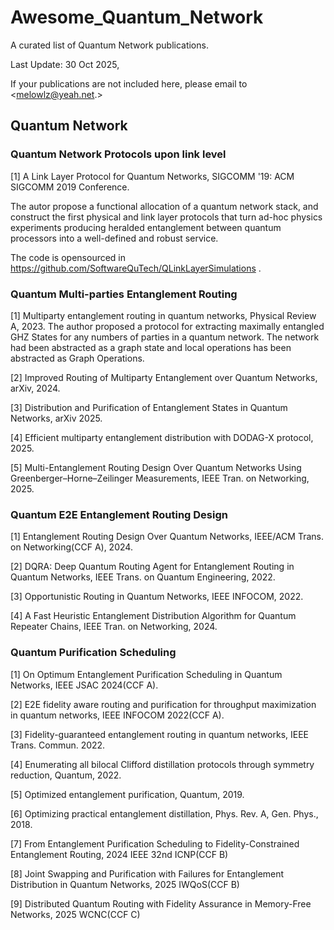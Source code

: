 # Awesome_Quantum_Network
A curated list of Quantum Network publications.

Last Update: 30 Oct 2025,

If your publications are not included here, please email to <melowlz@yeah.net.>


## Quantum Network

### Quantum Network Protocols upon link level
[1] A Link Layer Protocol for Quantum Networks, SIGCOMM '19: ACM SIGCOMM 2019 Conference.

The autor propose a functional allocation of a quantum network
stack, and construct the first physical and link layer protocols that
turn ad-hoc physics experiments producing heralded entanglement
between quantum processors into a well-defined and robust service.

The code is opensourced in https://github.com/SoftwareQuTech/QLinkLayerSimulations .

### Quantum Multi-parties Entanglement Routing
[1] Multiparty entanglement routing in quantum networks, Physical Review A, 2023.
The author proposed a protocol for extracting maximally entangled GHZ States for any numbers of parties in a quantum network.
The network had been abstracted as a graph state and local operations has been abstracted as Graph Operations.

[2] Improved Routing of Multiparty Entanglement over Quantum Networks, arXiv, 2024.

[3] Distribution and Purification of Entanglement States in Quantum Networks, arXiv 2025.


[4] Efficient multiparty entanglement distribution with DODAG-X protocol, 2025.

[5] Multi-Entanglement Routing Design Over Quantum Networks Using Greenberger–Horne–Zeilinger Measurements, IEEE Tran. on Networking, 2025.


### Quantum E2E Entanglement Routing Design
[1] Entanglement Routing Design Over Quantum Networks, IEEE/ACM Trans. on Networking(CCF A), 2024.

[2] DQRA: Deep Quantum Routing Agent for Entanglement Routing in Quantum Networks, IEEE Trans. on Quantum Engineering, 2022.

[3] Opportunistic Routing in Quantum Networks, IEEE INFOCOM, 2022.

[4] A Fast Heuristic Entanglement Distribution Algorithm for Quantum Repeater Chains, IEEE Tran. on Networking, 2024.

### Quantum Purification Scheduling

[1] On Optimum Entanglement Purification Scheduling  in Quantum Networks, IEEE JSAC 2024(CCF A).

[2] E2E fidelity aware routing and purification for throughput maximization in quantum networks, IEEE INFOCOM 2022(CCF A).

[3] Fidelity-guaranteed entanglement routing in quantum networks, IEEE Trans. Commun. 2022.

[4] Enumerating all bilocal Clifford distillation protocols through symmetry reduction, Quantum, 2022.

[5] Optimized entanglement purification, Quantum, 2019.

[6] Optimizing practical entanglement distillation, Phys. Rev. A, Gen. Phys., 2018.

[7] From Entanglement Purification Scheduling to Fidelity-Constrained Entanglement Routing, 2024 IEEE 32nd ICNP(CCF B)

[8] Joint Swapping and Purification with Failures for Entanglement Distribution in Quantum Networks, 2025 IWQoS(CCF B)

[9] Distributed Quantum Routing with Fidelity Assurance in Memory-Free Networks, 2025 WCNC(CCF C)



[comment]:< ### Quantum Distributed Consensus>
[comment]:<[1] A closer look at quantum distributed consensus, Proc. 32nd ACM Symp. Parallelism Algorithms Architectures, Jul. 2020.>

[comment]:<### Quantum Interface Problem in Quantum Network>
[comment]:<These include problems such as information transfer and entanglement between matter quabits on nodes and photons.[1]>

[comment]:<[1] Quantum Communication: From Fundamentals to Recent  Trends, Challenges and Open Problems>

[comment]:<### Low Robustness of Quantum Devices>
[comment]:<The quantum devices available currently are not sophisticated enough to generate qubits with very high generation rate and to maintain their quantum properties long enough.>

[comment]:<### Loss of Entangled States and Quantum Data>
[comment]:<The current transport layer protocols discard entangled states and quantum data under congestion.>

[comment]:<### Advanced Quantum Retransmission Protocols>
[comment]:<Existing protocols rerquire two successful transmissions to complete data sharing, even in scenarios without any packet loss.>
